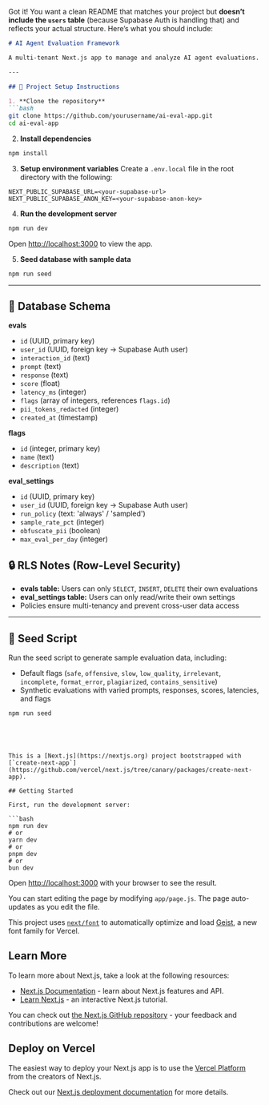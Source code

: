 Got it! You want a clean README that matches your project but **doesn’t include the `users` table** (because Supabase Auth is handling that) and reflects your actual structure. Here’s what you should include:

````markdown
# AI Agent Evaluation Framework

A multi-tenant Next.js app to manage and analyze AI agent evaluations. Built with **Next.js**, **React**, and **Supabase**.

---

## 🚀 Project Setup Instructions

1. **Clone the repository**
```bash
git clone https://github.com/yourusername/ai-eval-app.git
cd ai-eval-app
````

2. **Install dependencies**

```bash
npm install
```

3. **Setup environment variables**
   Create a `.env.local` file in the root directory with the following:

```
NEXT_PUBLIC_SUPABASE_URL=<your-supabase-url>
NEXT_PUBLIC_SUPABASE_ANON_KEY=<your-supabase-anon-key>
```

4. **Run the development server**

```bash
npm run dev
```

Open [http://localhost:3000](http://localhost:3000) to view the app.

5. **Seed database with sample data**

```bash
npm run seed
```

---

## 📂 Database Schema

**evals**

* `id` (UUID, primary key)
* `user_id` (UUID, foreign key → Supabase Auth user)
* `interaction_id` (text)
* `prompt` (text)
* `response` (text)
* `score` (float)
* `latency_ms` (integer)
* `flags` (array of integers, references `flags.id`)
* `pii_tokens_redacted` (integer)
* `created_at` (timestamp)

**flags**

* `id` (integer, primary key)
* `name` (text)
* `description` (text)

**eval_settings**

* `id` (UUID, primary key)
* `user_id` (UUID, foreign key → Supabase Auth user)
* `run_policy` (text: 'always' / 'sampled')
* `sample_rate_pct` (integer)
* `obfuscate_pii` (boolean)
* `max_eval_per_day` (integer)


## 🔒 RLS Notes (Row-Level Security)

* **evals table:** Users can only `SELECT`, `INSERT`, `DELETE` their own evaluations
* **eval_settings table:** Users can only read/write their own settings
* Policies ensure multi-tenancy and prevent cross-user data access

---

## 🧪 Seed Script

Run the seed script to generate sample evaluation data, including:

* Default flags (`safe`, `offensive`, `slow`, `low_quality`, `irrelevant`, `incomplete`, `format_error`, `plagiarized`, `contains_sensitive`)
* Synthetic evaluations with varied prompts, responses, scores, latencies, and flags

```bash
npm run seed
```

```




This is a [Next.js](https://nextjs.org) project bootstrapped with [`create-next-app`](https://github.com/vercel/next.js/tree/canary/packages/create-next-app).

## Getting Started

First, run the development server:

```bash
npm run dev
# or
yarn dev
# or
pnpm dev
# or
bun dev
```

Open [http://localhost:3000](http://localhost:3000) with your browser to see the result.

You can start editing the page by modifying `app/page.js`. The page auto-updates as you edit the file.

This project uses [`next/font`](https://nextjs.org/docs/app/building-your-application/optimizing/fonts) to automatically optimize and load [Geist](https://vercel.com/font), a new font family for Vercel.

## Learn More

To learn more about Next.js, take a look at the following resources:

- [Next.js Documentation](https://nextjs.org/docs) - learn about Next.js features and API.
- [Learn Next.js](https://nextjs.org/learn) - an interactive Next.js tutorial.

You can check out [the Next.js GitHub repository](https://github.com/vercel/next.js) - your feedback and contributions are welcome!

## Deploy on Vercel

The easiest way to deploy your Next.js app is to use the [Vercel Platform](https://vercel.com/new?utm_medium=default-template&filter=next.js&utm_source=create-next-app&utm_campaign=create-next-app-readme) from the creators of Next.js.

Check out our [Next.js deployment documentation](https://nextjs.org/docs/app/building-your-application/deploying) for more details.
